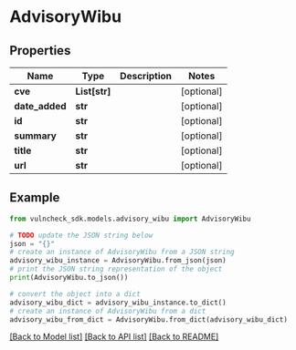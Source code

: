 # AdvisoryWibu


## Properties

Name | Type | Description | Notes
------------ | ------------- | ------------- | -------------
**cve** | **List[str]** |  | [optional] 
**date_added** | **str** |  | [optional] 
**id** | **str** |  | [optional] 
**summary** | **str** |  | [optional] 
**title** | **str** |  | [optional] 
**url** | **str** |  | [optional] 

## Example

```python
from vulncheck_sdk.models.advisory_wibu import AdvisoryWibu

# TODO update the JSON string below
json = "{}"
# create an instance of AdvisoryWibu from a JSON string
advisory_wibu_instance = AdvisoryWibu.from_json(json)
# print the JSON string representation of the object
print(AdvisoryWibu.to_json())

# convert the object into a dict
advisory_wibu_dict = advisory_wibu_instance.to_dict()
# create an instance of AdvisoryWibu from a dict
advisory_wibu_from_dict = AdvisoryWibu.from_dict(advisory_wibu_dict)
```
[[Back to Model list]](../README.md#documentation-for-models) [[Back to API list]](../README.md#documentation-for-api-endpoints) [[Back to README]](../README.md)


